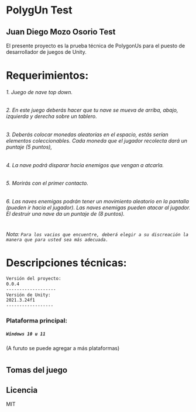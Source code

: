 # PolygUn Test
## Juan Diego Mozo Osorio Test
El presente proyecto es la prueba técnica de PolygonUs para el puesto de desarrollador de juegos de Unity.

# Requerimientos:
###### 1. Juego de nave top down.
###### 2. En este juego deberás hacer que tu nave se mueva de arriba, abajo, izquierda y derecha sobre un tablero.
###### 3. Deberás colocar monedas aleatorías en el espacio, estás serían elementos coleccionables. Cada moneda que el jugador recolecta dará un puntaje (5 puntos),
###### 4. La nave podrá disparar hacia enemigos que vengan a atcarla.
###### 5. Morirás con el primer contacto.
###### 6. Las naves enemigas podrán tener un movimiento aleatorio en la pantalla (pueden ir hacia el jugador). Las naves enemigas pueden atacar al jugador. El destruir una nave da un puntaje de (8 puntos).
#
###### Nota: `Para los vacios que encuentre, deberá elegir a su discreación la manera que para usted sea más adecuada.`
#
#

# Descripciones técnicas:

```sh
Versión del proyecto:
0.0.4
-------------------
Versión de Unity:
2021.3.24f1
------------------
```

### Plataforma principal:
##### `Windows 10 u 11`
(A furuto se puede agregar a más plataformas)
#
## Tomas del juego


## Licencia
MIT